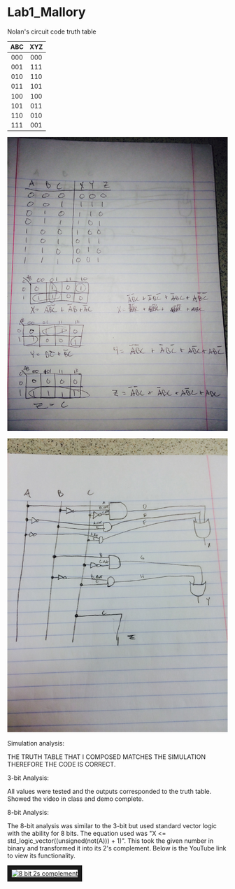 Lab1_Mallory
============

Nolan's circuit code truth table

| ABC | XYZ | 
|:-:|:-:| 
| 000 | 000 | 
| 001 | 111 | 
| 010 | 110 |
| 011 | 101 | 
| 100 | 100 |
| 101 | 011 | 
| 110 | 010 | 
| 111 | 001 | 

![alt text][logo1]

[logo1]: /kmaps.JPG

![alt text][logo]

[logo]: /schematic.JPG

Simulation analysis:

THE TRUTH TABLE THAT I COMPOSED MATCHES THE SIMULATION
THEREFORE THE CODE IS CORRECT.

3-bit Analysis:

All values were tested and the outputs corresponded to the truth table.
Showed the video in class and demo complete.

8-bit Analysis:

The 8-bit analysis was similar to the 3-bit but used standard vector logic with the ability for 8 bits. The equation used was "X <= std_logic_vector((unsigned(not(A))) + 1)". This took the given number in binary and transformed it into its 2's complement. Below is the YouTube link to view its functionality.

<a href="http://www.youtube.com/watch?feature=player_embedded&v=MZO9sBdiirI
" target="_blank"><img src="http://img.youtube.com/vi/MZO9sBdiirI/0.jpg" 
alt="8 bit 2s complement" width="240" height="180" border="10" /></a>
